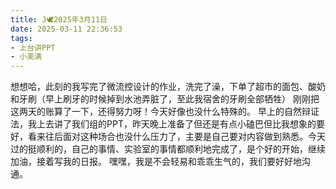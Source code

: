 ```yaml
---
title: J🕊️2025年3月11日
date: 2025-03-11 22:36:53
tags:
- 上台讲PPT
- 小美满
---
```

想想哈，此刻的我写完了微流控设计的作业，洗完了澡，下单了超市的面包、酸奶和牙刷（早上刷牙的时候掉到水池弄脏了，至此我宿舍的牙刷全部牺牲）
刚刚把这两天的账算了一下，还得努力呀！今天好像也没什么特殊的。
早上的自然辩证法，我上去讲了我们组的PPT，昨天晚上准备了但还是有点小磕巴但比我想象的要好，看来往后面对这种场合也没什么压力了，主要是自己要对内容做到熟悉。今天过的挺顺利的，自己的事情、实验室的事情都顺利地完成了，是个好的开始，继续加油，接着写我的日报。
嘿嘿，我是不会轻易和乖乖生气的，我们要好好地沟通。